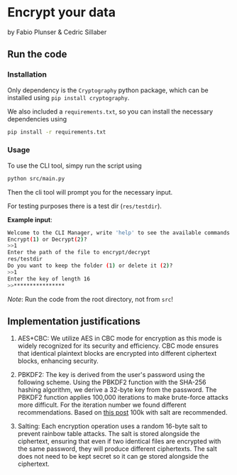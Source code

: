 # Encrypt your data

by Fabio Plunser & Cedric Sillaber

## Run the code

### Installation
Only dependency is the `Cryptography` python package, which can be installed using `pip install cryptography`. 

We also included a `requirements.txt`, so you can install the necessary dependencies using 
```bash
pip install -r requirements.txt
```

### Usage
To use the CLI tool, simpy run the script using
```bash
python src/main.py
```
Then the cli tool will prompt you for the necessary input.

For testing purposes there is a test dir (`res/testdir`).


**Example input**:

```bash
Welcome to the CLI Manager, write 'help' to see the available commands
Encrypt(1) or Decrypt(2)?
>>1
Enter the path of the file to encrypt/decrypt
res/testdir
Do you want to keep the folder (1) or delete it (2)?
>>1
Enter the key of length 16
>>****************
```

*Note*: Run the code from the root directory, not from `src`!


## Implementation justifications


1) AES+CBC: We utilize AES in CBC mode for encryption as this mode is widely recognized for its security and efficiency. CBC mode ensures that identical plaintext blocks are encrypted into different ciphertext blocks, enhancing security.
2) PBKDF2: The key is derived from the user's password using the following scheme. Using the PBKDF2 function with the SHA-256 hashing algorithm, we derive a 32-byte key from the password. The PBKDF2 function applies 100,000 iterations to make brute-force attacks more difficult. For the iteration number we found different recommendations. Based on [this post](https://security.stackexchange.com/a/179591) 100k with salt are recommended. 

3) Salting: Each encryption operation uses a random 16-byte salt to prevent rainbow table attacks. The salt is stored alongside the ciphertext, ensuring that even if two identical files are encrypted with the same password, they will produce different ciphertexts. The salt does not need to be kept secret so it can ge stored alongside the ciphertext.
